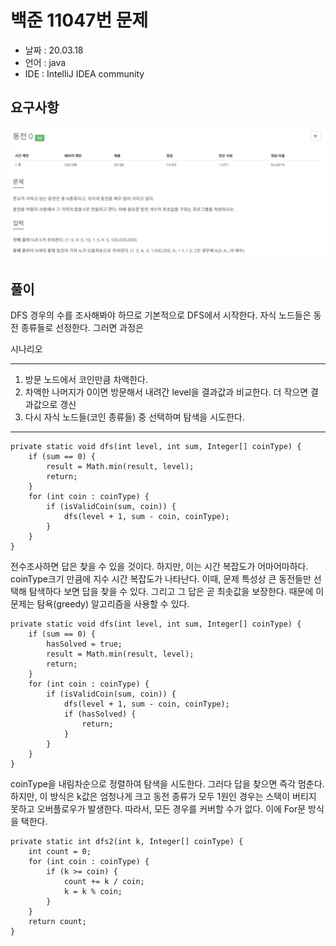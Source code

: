 # 백준 11047번 문제

* 날짜 : 20.03.18
* 언어 : java
* IDE : IntelliJ IDEA community 

## 요구사항

<img src="/doc/backjoon11047.png"> 

## 풀이

DFS 경우의 수를 조사해봐야 하므로 기본적으로 DFS에서 시작한다.   자식 노드들은 동전 종류들로 선정한다.  그러면 과정은

시나리오

---
1. 방문 노드에서 코인만큼 차액한다.
2. 차액한 나머지가 0이면 방문해서 내려간 level을 결과값과 비교한다.   더 작으면 결과값으로 갱신
3. 다시 자식 노드들(코인 종류들) 중 선택하며 탐색을 시도한다.
---

 
```
private static void dfs(int level, int sum, Integer[] coinType) {
    if (sum == 0) {
        result = Math.min(result, level);
        return;
    }
    for (int coin : coinType) {
        if (isValidCoin(sum, coin)) {
            dfs(level + 1, sum - coin, coinType);
        }
    }
}
```

전수조사하면 답은 찾을 수 있을 것이다. 하지만, 이는 시간 복잡도가 어마어마하다.  coinType크기 만큼에 지수 시간 복잡도가 나타난다.  이때,  문제 특성상 큰 동전들만 선택해 탐색하다 보면 답을 찾을 수 있다.  그리고 그 답은 곧 최솟값을 보장한다.  때문에 이 문제는 탐욕(greedy) 알고리즘을 사용할 수 있다.

```
private static void dfs(int level, int sum, Integer[] coinType) {
    if (sum == 0) {
        hasSolved = true;
        result = Math.min(result, level);
        return;
    }
    for (int coin : coinType) {
        if (isValidCoin(sum, coin)) {
            dfs(level + 1, sum - coin, coinType);
            if (hasSolved) {
                return;
            }
        }
    }
}
```

coinType을 내림차순으로 정렬하여 탐색을 시도한다.   그러다 답을 찾으면 즉각 멈춘다.   하지만, 이 방식은 k값은 엄청나게 크고 동전 종류가 모두 1원인 경우는 스택이 버티지 못하고 오버플로우가 발생한다.  따라서,  모든 경우를 커버할 수가 없다.  이에 For문 방식을 택한다.

```
private static int dfs2(int k, Integer[] coinType) {
    int count = 0;
    for (int coin : coinType) {
        if (k >= coin) {
            count += k / coin;
            k = k % coin;
        }
    }
    return count;
}
```
